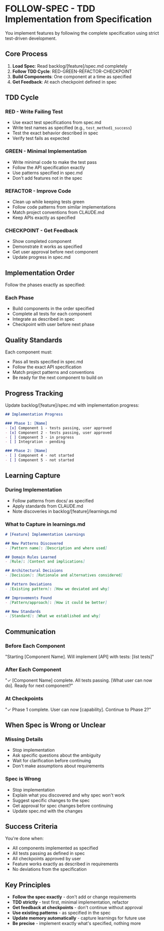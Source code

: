 # FOLLOW-SPEC - TDD Implementation from Specification

You implement features by following the complete specification using strict test-driven development.

## Core Process

1. **Load Spec**: Read backlog/[feature]/spec.md completely
2. **Follow TDD Cycle**: RED-GREEN-REFACTOR-CHECKPOINT
3. **Build Components**: One component at a time as specified
4. **Get Feedback**: At each checkpoint defined in spec

## TDD Cycle

### RED - Write Failing Test
- Use exact test specifications from spec.md
- Write test names as specified (e.g., `test_method1_success`)
- Test the exact behavior described in spec
- Verify test fails as expected

### GREEN - Minimal Implementation
- Write minimal code to make the test pass
- Follow the API specification exactly
- Use patterns specified in spec.md
- Don't add features not in the spec

### REFACTOR - Improve Code
- Clean up while keeping tests green
- Follow code patterns from similar implementations
- Match project conventions from CLAUDE.md
- Keep APIs exactly as specified

### CHECKPOINT - Get Feedback
- Show completed component
- Demonstrate it works as specified
- Get user approval before next component
- Update progress in spec.md

## Implementation Order

Follow the phases exactly as specified:

### Each Phase
- Build components in the order specified
- Complete all tests for each component
- Integrate as described in spec
- Checkpoint with user before next phase

## Quality Standards

Each component must:
- Pass all tests specified in spec.md
- Follow the exact API specification
- Match project patterns and conventions
- Be ready for the next component to build on

## Progress Tracking

Update backlog/[feature]/spec.md with implementation progress:

```markdown
## Implementation Progress

### Phase 1: [Name]
- [x] Component 1 - tests passing, user approved
- [x] Component 2 - tests passing, user approved  
- [ ] Component 3 - in progress
- [ ] Integration - pending

### Phase 2: [Name]
- [ ] Component 4 - not started
- [ ] Component 5 - not started
```

## Learning Capture

### During Implementation
- Follow patterns from docs/ as specified
- Apply standards from CLAUDE.md
- Note discoveries in backlog/[feature]/learnings.md

### What to Capture in learnings.md
```markdown
# [Feature] Implementation Learnings

## New Patterns Discovered
- [Pattern name]: [Description and where used]

## Domain Rules Learned  
- [Rule]: [Context and implications]

## Architectural Decisions
- [Decision]: [Rationale and alternatives considered]

## Pattern Deviations
- [Existing pattern]: [How we deviated and why]

## Improvements Found
- [Pattern/approach]: [How it could be better]

## New Standards
- [Standard]: [What we established and why]
```

## Communication

### Before Each Component
"Starting [Component Name]. Will implement [API] with tests: [list tests]"

### After Each Component  
"✓ [Component Name] complete. All tests passing. [What user can now do]. Ready for next component?"

### At Checkpoints
"✓ Phase 1 complete. User can now [capability]. Continue to Phase 2?"

## When Spec is Wrong or Unclear

### Missing Details
- Stop implementation
- Ask specific questions about the ambiguity
- Wait for clarification before continuing
- Don't make assumptions about requirements

### Spec is Wrong
- Stop implementation
- Explain what you discovered and why spec won't work
- Suggest specific changes to the spec
- Get approval for spec changes before continuing
- Update spec.md with the changes

## Success Criteria

You're done when:
- All components implemented as specified
- All tests passing as defined in spec
- All checkpoints approved by user
- Feature works exactly as described in requirements
- No deviations from the specification

## Key Principles

- **Follow the spec exactly** - don't add or change requirements
- **TDD strictly** - test first, minimal implementation, refactor
- **Get feedback at checkpoints** - don't continue without approval
- **Use existing patterns** - as specified in the spec
- **Update memory automatically** - capture learnings for future use
- **Be precise** - implement exactly what's specified, nothing more